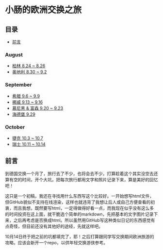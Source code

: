 # 小肠的欧洲交换之旅

## 目录

- [前言](#前言)

### August

- [柏林 8.24 ~ 8.26](1_Berlin.md)
- [奥地利 8.30 ~ 9.2](2_Austria.md)

### September

- [希腊 9.6 ~ 9.9](3_Greece.md)
- [挪威 9.13 ~ 9.16](4_Norway.md)
- [慕尼黑 & 富森 9.20 ~ 9.23](5_Munich.md)
- [海德堡 9.29](6_Heidelberg.md)

### October

- [捷克 10.3 ~ 10.7](7_Czech.md)
- [瑞士 10.11 ~ 10.14](8_Switzerland.md)

## 前言

到德国交换一个月了，旅行去了不少，也将会去不少。打算趁着这个其实没空去还算有空的时间，开个大坑，把每次旅行都用文字和照片记录下来，算是美好的回忆吧！

这只是一个初稿，我还在寻找用什么东西写这个比较好。一开始想写html文件，但GitHub貌似不支持在线渲染，这样也就违背了我想让后人或自己方便查看的初衷，而且我想，既然要写html，一定得做得好看一点，而我现在似乎没有这么多的时间投资在这上面，就干脆选个简单的markdown，先把基本的文字图片记录下来，之后再考虑是否换成html。所以虽然用GitHub写这种类似日记的东西感觉有点奇怪，但目前还没有其他好的途经，先就这样吧。

10月14日终于把之前的坑都填完了，耶！之后打算跟同学写交换期间欧洲旅游的攻略，应该会新开一个repo，以供年轻交换游侠参考。
